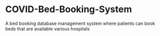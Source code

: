 # COVID-Bed-Booking-System
A bed booking database management system where patients can book beds that are available various hospitals
